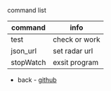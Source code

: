 command list

command | info
------------ | -------------
test| check or work
json_url <url> | set radar url
stopWatch | exsit program

  
- back - [github](https://github.com/112kutiko/3d_plane_radar)
